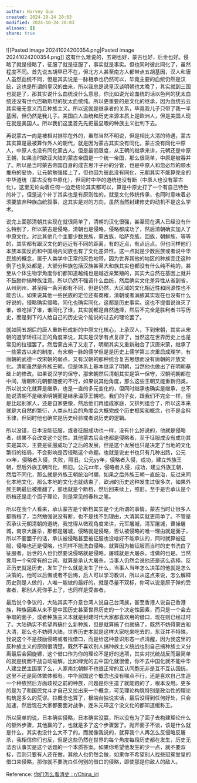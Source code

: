 ```yaml
---
author: Harvey Guo
created: 2024-10-24 20:03
modified: 2024-10-24 20:03
aliases: []
share: true
---
```

![[Pasted image 20241024200354.png|Pasted image 20241024200354.png]]
这有什么难说的，五胡也好，蒙古也好，后金也好。侵略了就是侵略了，征服了就是征服了，事实就是事实。但也同时彼此同化了，虽然程度不同。首先说五胡早已不在，但北方人甚至南方人都带点五胡基因，汉人和唐人虽然血统不同，但是其实说是一脉相承也仍然可以，毕竟主要的血统仍然是汉统，这也是所谓的皇汉的由来，所以我总是说皇汉谈明朝也太晚了，其实就到三国也就是了，那其实说什么血统没什么意思，你比如说光论血统的话以色列的犹太血统还没有世代巴勒斯坦的犹太血统纯。所以更重要的是文化的继承，因为血统云云其实毫无意义而且种族主义。所以这就是继承者的关系，毕竟我儿子只带了我一半基因，但仍然是我儿子。美国白人血统和历史来源本质上是欧洲人，但是美国人现在就是美国人。所以我们这里首先先把最显眼的种族主义批判下去。

再说蒙古一向是被相对排除在外的，虽然当然不明说，但是相比大清的待遇，蒙古其实算是最被算作外人的朝代，就是因为蒙古其实没有同化，蒙古没有同化中原人，中原人也没有同化蒙古人。但是最低限度，从王朝的继承来讲，元朝还是中原王朝，如果当时欧亚大陆的蒙古帝国是一个统一帝国，那么很简单，中原是被吞并了。所以是当时蒙古帝国自身的成吉思汗子孙的分管，也是中原人和忽必烈的顺水推舟的妥协，让元朝勉强接上了，但也因为彼此没有同化，元朝其实不能算完全的中华道统（蒙古没有中原化），但同时中华的道统也没有断（中原人也没有蒙古化）。这里无论向着任何一边走结论其实都可以，算是中原史打了一个有自己特色的补丁，但是这个补丁其实也是有原则性的，就是文化传统传承，也同时意味着必须要放弃种族血统叙事，这其实是对的方向，虽然当然封建修史的动机不是这么学术。

说完上面那清朝其实现在就很简单了，清朝的汉化很强，甚至现在满人已经没有什么特别了，所以蒙古是侵略，清朝也是侵略，侵略都成功了，然后清朝确实加入了中原文化。对比其他几个主要少数民族，蒙古族，哈萨克族，回族，朝鲜族，等等的，其实都有跟汉文化的远近有不同的距离，有的近点，有点远点。但也同样他们本族本国反而和中国境内同族也有了文化差异性。这一点就是少数民族或者说中华民族的概念，属于人类学中正常的灰色地带，因为世界其他的地区的种族变迁这种例子也到处都是，大部分种族包括汉族甚至大和族其实也都没有什么纯不纯的，甚至从个体生物学角度你们都知道越纯也是越近亲繁殖的，其实大自然在基因上就并不鼓励你搞种族注意。所以仍然不强调什么血统，然后确实文化差异性从省到省，从州到州，甚至隔一条河都有不同，但是仍然，大区域的文化相近性和同源性也不能否认。如果说其他一些民族的定位还有商榷，清朝或者满族其实现在也没有什么好说的，侵略确实侵略，同化也确实同化，这都是历史事实。这也不提倡说谁灭了谁，谁吃掉了谁，谁同化了谁，其实就都是自然选择，然后不完全是胜利者书写历史，而是剩下的人给自己的历史说个能说的过去的理论罢了。

就如同五胡后的唐人重新形成新的中原文化核心，上承汉人，下到宋朝，其实从宋朝的道学矫枉过正的角度来说，其实是汉学有点复辟了，当然这在世界历史上也是常见的拉锯罢了。然后蒙古来了又走了，明朝其实又重新融合了汉唐宋蒙，继承了一些蒙古以来的制度，有宋朝一脉的儒学但是是历史上儒学第三次重启成理学，有唐朝的武德一改宋朝的弱点，又有汉朝的那种统合复古思想而没有唐朝的开放文化。清朝虽然是外族王朝，但是体系上基本继承了明朝，当然他也做出了在明朝基础上的修改。如果说汉学的保守，那宋朝然后清朝其实是第一保守，汉朝明朝都在中间，唐朝和元朝都随便的不行，如果说其他角度，那么这些王朝又能重新归类，所以说文化就算是继承，也是一直的多元变化的，但同时继承也确实是继承，总不能说清朝不是继承明朝而是继承温莎王朝吧。我们的子女，跟我们不完全一样，但是比起别家人，还是自家更像，然后他们再组成家庭，又排列组合了，所以这本来就是大自然的繁衍，人类从社会的角度会大概完成个历史框架和概念，也不是金科玉律，但同时他也确实是历史经验或者说历史的逻辑。

所以没错，日本没能征服，或者征服成功也一样，没有什么好说的，他就是侵略者，结果不会改变这个定性。其他蒙古后金也都是侵略者，至于征服成没有成功其实是其次，主要是征服成功了之后的发展，但是这个发展也只是决定了当地的文化繁衍的结局，不会影响是否侵略这个命题。也就是说史书也只有几种出路，公元xx年，侵略者入侵，失败，照旧。公元yy年，侵略者入侵，成功，建立外族王朝，然后外族王朝同化，照旧。公元zz年，侵略者入侵，成功，建立外族王朝，然后不同化，那么就是外族王朝统治时期，如果之后外族王朝一直统治，反过来同化本地文化，那么本地的文化也就结束了，欧洲的历史这种发生过很多次，如果外族王朝最后被推翻了，那也就是个断档，然后回来续上，照旧。至于是否承认是个断档还是走个面子理论，则是常见的春秋之笔。

所以在我个人看来，承认蒙古是个断档其实是个无所谓的事情，蒙古当时让很多人都断档了，当然勉强说没有断，也不是找不到理由，大清其实就更简单了。不管是否承认元朝清朝的道统，我觉得从微观角度来讲，元军屠城，清军屠城，曹操屠城，南京大屠杀，那都是屠城，侵略就是侵略，否认被侵略的唯一理由就是面子，所以不要面子的话，承认被侵略甚至被征服也没啥好不能承认的，同时就算被征服，侵略也还是侵略，也同样不能洗白侵略，就算因为被征服而当时的史书洗白了征服者，后世的人也仍然要说侵略就是侵略，屠城就是大屠杀，谁做的也是。当然套用一个句常有的台词，就算是承认大屠杀，当事人仍然会说他还是这么选择。反正历史就是历史，发生了什么就是发生了什么，当事人当年怎么决策的他就是怎么决策的，他可以后悔或者不后悔，后人可以学习教训，所以从这点来说，怎么解释历史则是人做的，人唯一能做的最好的，就是尽量不双标，你可以说是原子弹的受害者，那别人死你手上了，也同样是受害者。

最后说个争议的，大陆其实不介意台湾人说自己台湾族，甚至香港人说自己香港族，种族因素从来不是中国历史甚至世界历史的一个决定性因素，而只是一个会去争取的面子，或者种族主义本就是封建时代大家都喜欢用的借口，现在则已经过时了。大陆确实不希望再搞什么新种族，但是就算搞了也就搞了，既然不妨碍蒙古和大清，那么也不妨碍大陆，世界历史本就是这样大家吃来吃去的，东亚并不特殊，我说这个不是鼓励侵略或者找借口，而是给这种意识形态一点清醒，因为我这里的反种族主义的原则很清楚，既然不喜欢别人搞种族主义统战也别自己搞种族主义分离最后会回旋镖，这个借口作为你的理论不是好的选项，其实对抗统战反而最简单的就是统而不战自动破解。比如绿党的去中国化就很傻，你不去中国化就不能中华人建立民主国家了么，人家南北朝鲜不也很正常的互认同胞无非是互不互认国统，这里不还是简体繁体都有。中华民国这个概念也没有哪点不行，还是喜欢自己生造一个种族然后方面歧视之前的种族，问题是你生造了就能跑的了，根本没用。更多的是为了和国民党斗才自己又拉出来一个概念，可见理论构筑特别是政治性的理论构筑是多么的荒谬。拉概念也算了，极端台独说实话，最后没得到任何好处，只会加速，然后现在大家都要面对战争，连朱元璋这个没文化的都知道缓称王。

所以简单的说，日本确实侵略，日本确实没赢，所以没有为了面子去构建理论什么的额外步骤，其他赢的了，也就是多了这个步骤罢了。抛开面子不谈，该是什么就是什么，其实也没什么大不了的。而就像我说的，就算我个人再怎么反侵略反屠杀，我相信你们也反，但是这些仍然在世界的每个角度每段历史都在发生，历史无法否认事实是这个话题的一个本质答案。如果你希望他发生的少一点，就不要双标，否则只要有人还在做，其他人也仍然会做，如果你不希望别人找些冠冕堂皇的借口来侵略，那你就不要洗白任何别的借口的侵略，即使那是你敌人的敌人。

Reference: [你们怎么看清史 : r/China_irl](https://www.reddit.com/r/China_irl/comments/1g8i7mv/%E4%BD%A0%E4%BB%AC%E6%80%8E%E4%B9%88%E7%9C%8B%E6%B8%85%E5%8F%B2/)
